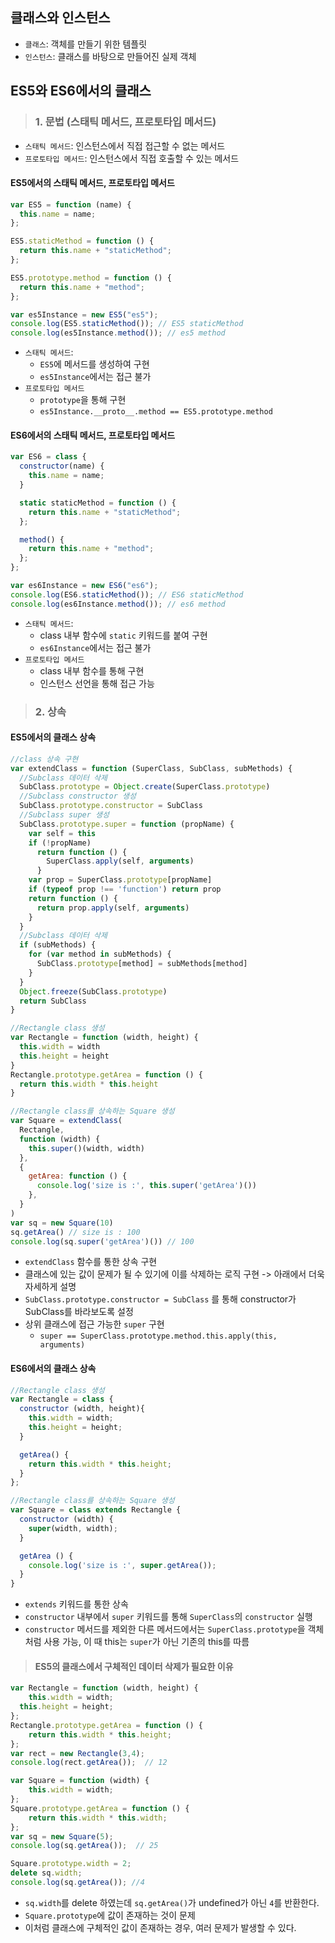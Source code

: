 <h2>클래스와 인스턴스</h2>

- `클래스`: 객체를 만들기 위한 템플릿
- `인스턴스`: 클래스를 바탕으로 만들어진 실제 객체

<h2>ES5와 ES6에서의 클래스</h2>

><h3>1. 문법 (스태틱 메서드, 프로토타입 메서드)</h3>

- `스태틱 메서드`: 인스턴스에서 직접 접근할 수 없는 메서드
- `프로토타입 메서드`: 인스턴스에서 직접 호출할 수 있는 메서드

<h4>ES5에서의 스태틱 메서드, 프로토타입 메서드</h4>

```js
var ES5 = function (name) {
  this.name = name;
};

ES5.staticMethod = function () {
  return this.name + "staticMethod";
};

ES5.prototype.method = function () {
  return this.name + "method";
};

var es5Instance = new ES5("es5");
console.log(ES5.staticMethod()); // ES5 staticMethod
console.log(es5Instance.method()); // es5 method
```

- `스태틱 메서드`: 
  - `ES5`에 메서드를 생성하여 구현
  - `es5Instance`에서는 접근 불가
- `프로토타입 메서드`
  - `prototype`을 통해 구현
  - `es5Instance.__proto__.method == ES5.prototype.method`

<h4>ES6에서의 스태틱 메서드, 프로토타입 메서드</h4>

```js
var ES6 = class {
  constructor(name) {
    this.name = name;
  }

  static staticMethod = function () {
    return this.name + "staticMethod";
  };

  method() {
    return this.name + "method";
  };
};

var es6Instance = new ES6("es6");
console.log(ES6.staticMethod()); // ES6 staticMethod
console.log(es6Instance.method()); // es6 method
```

- `스태틱 메서드`: 
  - class 내부 함수에 `static` 키워드를 붙여 구현
  - `es6Instance`에서는 접근 불가
- `프로토타입 메서드`
  - class 내부 함수를 통해 구현
  - 인스턴스 선언을 통해 접근 가능

><h3>2. 상속</h3>

<h4>ES5에서의 클래스 상속</h4>

```js
//class 상속 구현
var extendClass = function (SuperClass, SubClass, subMethods) {
  //Subclass 데이터 삭제
  SubClass.prototype = Object.create(SuperClass.prototype)
  //Subclass constructor 생성
  SubClass.prototype.constructor = SubClass
  //Subclass super 생성
  SubClass.prototype.super = function (propName) {
    var self = this
    if (!propName)
      return function () {
        SuperClass.apply(self, arguments)
      }
    var prop = SuperClass.prototype[propName]
    if (typeof prop !== 'function') return prop
    return function () {
      return prop.apply(self, arguments)
    }
  }
  //Subclass 데이터 삭제
  if (subMethods) {
    for (var method in subMethods) {
      SubClass.prototype[method] = subMethods[method]
    }
  }
  Object.freeze(SubClass.prototype)
  return SubClass
}

//Rectangle class 생성
var Rectangle = function (width, height) {
  this.width = width
  this.height = height
}
Rectangle.prototype.getArea = function () {
  return this.width * this.height
}

//Rectangle class를 상속하는 Square 생성
var Square = extendClass(
  Rectangle,
  function (width) {
    this.super()(width, width)
  },
  {
    getArea: function () {
      console.log('size is :', this.super('getArea')())
    },
  }
)
var sq = new Square(10)
sq.getArea() // size is : 100
console.log(sq.super('getArea')()) // 100
```

- `extendClass` 함수를 통한 상속 구현
- 클래스에 있는 값이 문제가 될 수 있기에 이를 삭제하는 로직 구현 -> 아래에서 더욱 자세하게 설명
- `SubClass.prototype.constructor = SubClass` 를 통해 constructor가 SubClass를 바라보도록 설정
- 상위 클래스에 접근 가능한 `super` 구현
  - `super == SuperClass.prototype.method.this.apply(this, arguments)`

<h4>ES6에서의 클래스 상속</h4>

```js
//Rectangle class 생성
var Rectangle = class {
  constructor (width, height){
    this.width = width;
    this.height = height;
  }

  getArea() {
    return this.width * this.height;
  }
};

//Rectangle class를 상속하는 Square 생성
var Square = class extends Rectangle {
  constructor (width) {
    super(width, width);
  }

  getArea () {
    console.log('size is :', super.getArea());
  }
}
```

- `extends` 키워드를 통한 상속
- `constructor` 내부에서 `super` 키워드를 통해 `SuperClass`의 `constructor` 실행
- `constructor` 메서드를 제외한 다른 메서드에서는 `SuperClass.prototype`을 객체처럼 사용 가능, 이 때 this는 `super`가 아닌 기존의 this를 따름

><h4>ES5의 클래스에서 구체적인 데이터 삭제가 필요한 이유</h4>

```js
var Rectangle = function (width, height) {
	this.width = width;
  this.height = height;
};
Rectangle.prototype.getArea = function () {
	return this.width * this.height;
};
var rect = new Rectangle(3,4);
console.log(rect.getArea());  // 12

var Square = function (width) {
	this.width = width;
};
Square.prototype.getArea = function () {
	return this.width * this.width;
};
var sq = new Square(5);
console.log(sq.getArea());  // 25

Square.prototype.width = 2;
delete sq.width;
console.log(sq.getArea()); //4
```
- `sq.width`를 delete 하였는데 `sq.getArea()`가 undefined가 아닌 `4`를 반환한다.
- `Square.prototype`에 값이 존재하는 것이 문제
- 이처럼 클래스에 구체적인 값이 존재하는 경우, 여러 문제가 발생할 수 있다.